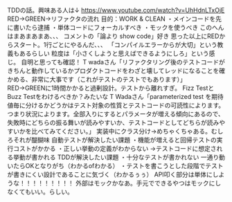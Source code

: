 TDDの話。興味ある人は↓
https://www.youtube.com/watch?v=UhHdnLTxOjE
RED→GREEN→リファクタの流れ
目的：WORK & CLEAN
・メインコードを先に書いたら逮捕
・単体コードにフォーカルすべき
・モックを使うべき
このへんはまあまあまあ、、、
コメントの「​論より show code」好き
思った以上にREDからスタート。1行ごとにやるんだ、、、
「コンパイルエラーからが大切」という教義もあるらしい
粒度は「小さくしようと思えばできるようにしろ」という感じ。
自明と思っても確認！
T wadaさん「リファクタリング後のテストコードがきちんと動作しているかプロダクトコードをわざと壊してレッドになることを確かめる、非常に大事です（これがテストのテストでもあります）」
RED→GREENに1時間かかると過剰設計。テストから離れすぎ。
Fizz TestとBuzz Testをわけるべきか？みたいな
T Wadaさん「​parameterized test を期待値毎に分けるかどうかはテスト対象の性質とテストコードの可読性によります。つまり状況によります。全部入りにするとパラメータが増える傾向にあるので、失敗時にどちらの振る舞いが読みやすいか、テストコードとしてどちらが読みやすいかを比べてみてください。」
実装中にクラス分け→めちゃくちゃある。むしろそれが醍醐味
自動テストが解決したい課題
・機能が増えると回帰テストの実行コストがかかる
・正しい挙動の定義がわからない
→テストコードに想定される挙動が書かれる
TDDが解決したい課題
・十分なテストが書かれない
一通り動いたらOKとなりがち（わかるofわかる）
・テストを書こうとした段階でテストが書きにくい設計であることに気づく（わかるぅぅ）
API叩く部分は単体にしような！！！！！！！！！
外部はモックかなあ。手元でできるやつはモックにしなくてもいい。らしい。
